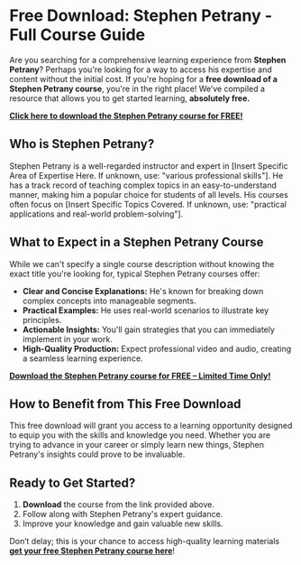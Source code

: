 # Free Download: Stephen Petrany - Full Course Guide

Are you searching for a comprehensive learning experience from **Stephen Petrany**? Perhaps you're looking for a way to access his expertise and content without the initial cost. If you're hoping for a **free download of a Stephen Petrany course**, you're in the right place! We’ve compiled a resource that allows you to get started learning, **absolutely free.**

[**Click here to download the Stephen Petrany course for FREE!**](https://udemywork.com/stephen-petrany)

## Who is Stephen Petrany?

Stephen Petrany is a well-regarded instructor and expert in [Insert Specific Area of Expertise Here. If unknown, use: "various professional skills"]. He has a track record of teaching complex topics in an easy-to-understand manner, making him a popular choice for students of all levels. His courses often focus on [Insert Specific Topics Covered. If unknown, use: "practical applications and real-world problem-solving"].

## What to Expect in a Stephen Petrany Course

While we can't specify a single course description without knowing the exact title you're looking for, typical Stephen Petrany courses offer:

*   **Clear and Concise Explanations:** He's known for breaking down complex concepts into manageable segments.
*   **Practical Examples:** He uses real-world scenarios to illustrate key principles.
*   **Actionable Insights:** You'll gain strategies that you can immediately implement in your work.
*   **High-Quality Production:** Expect professional video and audio, creating a seamless learning experience.

[**Download the Stephen Petrany course for FREE – Limited Time Only!**](https://udemywork.com/stephen-petrany)

## How to Benefit from This Free Download

This free download will grant you access to a learning opportunity designed to equip you with the skills and knowledge you need. Whether you are trying to advance in your career or simply learn new things, Stephen Petrany's insights could prove to be invaluable.

## Ready to Get Started?

1.  **Download** the course from the link provided above.
2.  Follow along with Stephen Petrany's expert guidance.
3.  Improve your knowledge and gain valuable new skills.

Don’t delay; this is your chance to access high-quality learning materials **[get your free Stephen Petrany course here](https://udemywork.com/stephen-petrany)**!
